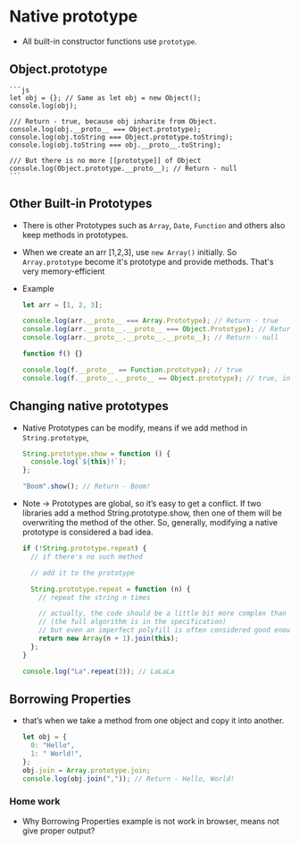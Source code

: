 # Native prototype

- All built-in constructor functions use `prototype`.

## Object.prototype

    ```js
    let obj = {}; // Same as let obj = new Object();
    console.log(obj);

    /// Return - true, because obj inharite from Object.
    console.log(obj.__proto__ === Object.prototype);
    console.log(obj.toString === Object.prototype.toString);
    console.log(obj.toString === obj.__proto__.toString);

    /// But there is no more [[prototype]] of Object
    console.log(Object.prototype.__proto__); // Return - null
    ```

## Other Built-in Prototypes

- There is other Prototypes such as `Array`, `Date`, `Function` and others also keep methods in prototypes.
- When we create an arr [1,2,3], use `new Array()` initially. So `Array.prototype` become it's prototype and provide methods. That's very memory-efficient
- Example

  ```js
  let arr = [1, 2, 3];

  console.log(arr.__proto__ === Array.Prototype); // Return - true
  console.log(arr.__proto__.__proto__ === Object.Prototype); // Return - true
  console.log(arr.__proto__.__proto__.__proto__); // Return - null
  ```

  ```js
  function f() {}

  console.log(f.__proto__ == Function.prototype); // true
  console.log(f.__proto__.__proto__ == Object.prototype); // true, inherit from objects
  ```

## Changing native prototypes

- Native Prototypes can be modify, means if we add method in `String.prototype`,

  ```js
  String.prototype.show = function () {
    console.log(`${this}!`);
  };

  "Boom".show(); // Return - Boom!
  ```

- Note -> Prototypes are global, so it’s easy to get a conflict. If two libraries add a method String.prototype.show, then one of them will be overwriting the method of the other. So, generally, modifying a native prototype is considered a bad idea.

  ```js
  if (!String.prototype.repeat) {
    // if there's no such method

    // add it to the prototype

    String.prototype.repeat = function (n) {
      // repeat the string n times

      // actually, the code should be a little bit more complex than that
      // (the full algorithm is in the specification)
      // but even an imperfect polyfill is often considered good enough
      return new Array(n + 1).join(this);
    };
  }

  console.log("La".repeat(3)); // LaLaLa
  ```

## Borrowing Properties

- that’s when we take a method from one object and copy it into another.

  ```js
  let obj = {
    0: "Hello",
    1: " World!",
  };
  obj.join = Array.prototype.join;
  console.log(obj.join(",")); // Return - Hello, World!
  ```

### Home work

- Why Borrowing Properties example is not work in browser, means not give proper output?
